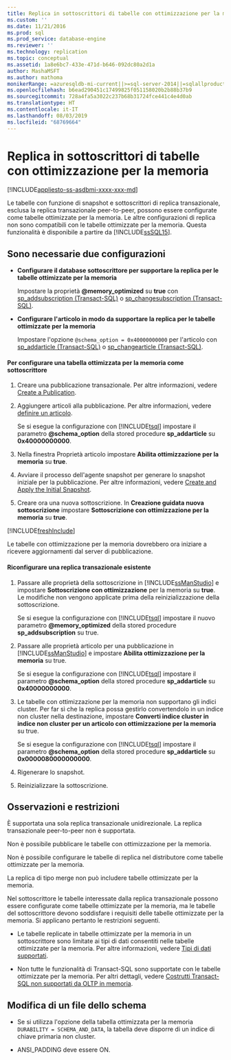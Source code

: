```yaml
---
title: Replica in sottoscrittori di tabelle con ottimizzazione per la memoria | Microsoft Docs
ms.custom: ''
ms.date: 11/21/2016
ms.prod: sql
ms.prod_service: database-engine
ms.reviewer: ''
ms.technology: replication
ms.topic: conceptual
ms.assetid: 1a8e6bc7-433e-471d-b646-092dc80a2d1a
author: MashaMSFT
ms.author: mathoma
monikerRange: =azuresqldb-mi-current||>=sql-server-2014||=sqlallproducts-allversions
ms.openlocfilehash: b6ead290451c17499825f051158020b2b88b37b9
ms.sourcegitcommit: 728a4fa5a3022c237b68b31724fce441c4e4d0ab
ms.translationtype: HT
ms.contentlocale: it-IT
ms.lasthandoff: 08/03/2019
ms.locfileid: "68769664"
---
```

# <a name="replication-to-memory-optimized-table-subscribers"></a>Replica in sottoscrittori di tabelle con ottimizzazione per la memoria
[!INCLUDE[appliesto-ss-asdbmi-xxxx-xxx-md](../../includes/appliesto-ss-asdbmi-xxxx-xxx-md.md)]

  Le tabelle con funzione di snapshot e sottoscrittori di replica transazionale, esclusa la replica transazionale peer-to-peer, possono essere configurate come tabelle ottimizzate per la memoria. Le altre configurazioni di replica non sono compatibili con le tabelle ottimizzate per la memoria. Questa funzionalità è disponibile a partire da [!INCLUDE[ssSQL15](../../includes/sssql15-md.md)].  
  
## <a name="two-configurations-are-required"></a>Sono necessarie due configurazioni  
  
-   **Configurare il database sottoscrittore per supportare la replica per le tabelle ottimizzate per la memoria**  
  
     Impostare la proprietà **\@memory_optimized** su **true** con [sp_addsubscription &#40;Transact-SQL&#41;](../../relational-databases/system-stored-procedures/sp-addsubscription-transact-sql.md) o [sp_changesubscription &#40;Transact-SQL&#41;](../../relational-databases/system-stored-procedures/sp-changesubscription-transact-sql.md).  
  
-   **Configurare l'articolo in modo da supportare la replica per le tabelle ottimizzate per la memoria**  
  
     Impostare l'opzione `@schema_option = 0x40000000000` per l'articolo con [sp_addarticle &#40;Transact-SQL&#41;](../../relational-databases/system-stored-procedures/sp-addarticle-transact-sql.md) o [sp_changearticle &#40;Transact-SQL&#41;](../../relational-databases/system-stored-procedures/sp-changearticle-transact-sql.md).  
  
#### <a name="to-configure-a-memory-optimized-table-as-a-subscriber"></a>Per configurare una tabella ottimizzata per la memoria come sottoscrittore  
  
1.  Creare una pubblicazione transazionale. Per altre informazioni, vedere [Create a Publication](../../relational-databases/replication/publish/create-a-publication.md).  
  
2.  Aggiungere articoli alla pubblicazione. Per altre informazioni, vedere [definire un articolo](../../relational-databases/replication/publish/define-an-article.md).  
  
     Se si esegue la configurazione con [!INCLUDE[tsql](../../includes/tsql-md.md)] impostare il parametro **\@schema_option** della stored procedure **sp_addarticle** su   
    **0x40000000000**.  
  
3.  Nella finestra Proprietà articolo impostare **Abilita ottimizzazione per la memoria** su **true**.  
  
4.  Avviare il processo dell'agente snapshot per generare lo snapshot iniziale per la pubblicazione. Per altre informazioni, vedere [Create and Apply the Initial Snapshot](../../relational-databases/replication/create-and-apply-the-initial-snapshot.md).  
  
5.  Creare ora una nuova sottoscrizione. In **Creazione guidata nuova sottoscrizione** impostare **Sottoscrizione con ottimizzazione per la memoria** su **true**.  

[!INCLUDE[freshInclude](../../includes/paragraph-content/fresh-note-steps-feedback.md)]

 Le tabelle con ottimizzazione per la memoria dovrebbero ora iniziare a ricevere aggiornamenti dal server di pubblicazione.  
  
#### <a name="reconfigure-an-existing-transaction-replication"></a>Riconfigurare una replica transazionale esistente  
  
1.  Passare alle proprietà della sottoscrizione in [!INCLUDE[ssManStudio](../../includes/ssmanstudio-md.md)] e impostare **Sottoscrizione con ottimizzazione** per la memoria su **true**. Le modifiche non vengono applicate prima della reinizializzazione della sottoscrizione.  
  
     Se si esegue la configurazione con [!INCLUDE[tsql](../../includes/tsql-md.md)] impostare il nuovo parametro **\@memory_optimized** della stored procedure **sp_addsubscription** su true.  
  
2.  Passare alle proprietà articolo per una pubblicazione in [!INCLUDE[ssManStudio](../../includes/ssmanstudio-md.md)] e impostare **Abilita ottimizzazione per la memoria** su true.  
  
     Se si esegue la configurazione con [!INCLUDE[tsql](../../includes/tsql-md.md)] impostare il parametro **\@schema_option** della stored procedure **sp_addarticle** su   
    **0x40000000000**.  
  
3.  Le tabelle con ottimizzazione per la memoria non supportano gli indici cluster. Per far sì che la replica possa gestirlo convertendolo in un indice non cluster nella destinazione, impostare **Converti indice cluster in indice non cluster per un articolo con ottimizzazione per la memoria** su true.  
  
     Se si esegue la configurazione con [!INCLUDE[tsql](../../includes/tsql-md.md)] impostare il parametro **\@schema_option** della stored procedure **sp_addarticle** su **0x0000080000000000**.  
  
4.  Rigenerare lo snapshot.  
  
5.  Reinizializzare la sottoscrizione.  
  
## <a name="remarks-and-restrictions"></a>Osservazioni e restrizioni  
 È supportata una sola replica transazionale unidirezionale. La replica transazionale peer-to-peer non è supportata.  
  
 Non è possibile pubblicare le tabelle con ottimizzazione per la memoria.  
  
 Non è possibile configurare le tabelle di replica nel distributore come tabelle ottimizzate per la memoria.  
  
 La replica di tipo merge non può includere tabelle ottimizzate per la memoria.  
  
 Nel sottoscrittore le tabelle interessate dalla replica transazionale possono essere configurate come tabelle ottimizzate per la memoria, ma le tabelle del sottoscrittore devono soddisfare i requisiti delle tabelle ottimizzate per la memoria. Si applicano pertanto le restrizioni seguenti.  
 
-   Le tabelle replicate in tabelle ottimizzate per la memoria in un sottoscrittore sono limitate ai tipi di dati consentiti nelle tabelle ottimizzate per la memoria. Per altre informazioni, vedere [Tipi di dati supportati](../../relational-databases/in-memory-oltp/supported-data-types-for-in-memory-oltp.md).  
  
-   Non tutte le funzionalità di Transact-SQL sono supportate con le tabelle ottimizzate per la memoria. Per altri dettagli, vedere [Costrutti Transact-SQL non supportati da OLTP in memoria](../../relational-databases/in-memory-oltp/transact-sql-constructs-not-supported-by-in-memory-oltp.md).  
  
##  <a name="Schema"></a> Modifica di un file dello schema  
  
-   Se si utilizza l'opzione della tabella ottimizzata per la memoria `DURABILITY = SCHEMA_AND_DATA`, la tabella deve disporre di un indice di chiave primaria non cluster.  
  
-   ANSI_PADDING deve essere ON.  
  
  
  
